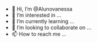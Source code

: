 - 👋 Hi, I’m @Alunovanessa
- 👀 I’m interested in ...
- 🌱 I’m currently learning ...
- 💞️ I’m looking to collaborate on ...
- 📫 How to reach me ...

<!---
Alunovanessa/Alunovanessa is a ✨ special ✨ repository because its `README.md` (this file) appears on your GitHub profile.
You can click the Preview link to take a look at your changes.
--->
